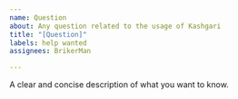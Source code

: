 ```yaml
---
name: Question
about: Any question related to the usage of Kashgari
title: "[Question]"
labels: help wanted
assignees: BrikerMan

---
```


A clear and concise description of what you want to know.
